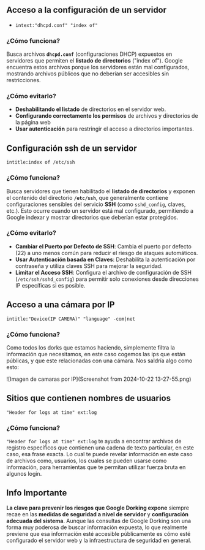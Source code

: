 
## Acceso a la configuración de un servidor
- `intext:"dhcpd.conf" "index of"`
### ¿Cómo funciona?

Busca archivos **`dhcpd.conf`** (configuraciones DHCP) expuestos en servidores que permiten el **listado de directorios** ("index of"). Google encuentra estos archivos porque los servidores están mal configurados, mostrando archivos públicos que no deberían ser accesibles sin restricciones.
### ¿Cómo evitarlo?

- **Deshabilitando el listado** de directorios en el servidor web.
- **Configurando correctamente los permisos** de archivos y directorios de la página web
- **Usar autenticación** para restringir el acceso a directorios importantes.

## Configuración ssh de un servidor
`intitle:index of /etc/ssh`

### ¿Cómo funciona?

Busca servidores que tienen habilitado el **listado de directorios** y exponen el contenido del directorio **`/etc/ssh`**, que generalmente contiene configuraciones sensibles del servicio **SSH** (como `sshd_config`, claves, etc.). Esto ocurre cuando un servidor está mal configurado, permitiendo a Google indexar y mostrar directorios que deberían estar protegidos.

### ¿Cómo evitarlo?

- **Cambiar el Puerto por Defecto de SSH**: Cambia el puerto por defecto (22) a uno menos común para reducir el riesgo de ataques automáticos.
- **Usar Autenticación basada en Claves**: Deshabilita la autenticación por contraseña y utiliza claves SSH para mejorar la seguridad.
- **Limitar el Acceso SSH**: Configura el archivo de configuración de SSH (`/etc/ssh/sshd_config`) para permitir solo conexiones desde direcciones IP específicas si es posible.


## Acceso a una cámara por IP

`intitle:"Device(IP CAMERA)" "language" -com|net`

### ¿Cómo funciona?

Como todos los dorks que estamos haciendo, simplemente filtra la información que necesitamos, en este caso cogemos las ips que están públicas, y que este relacionadas con una cámara. Nos saldría algo como esto: 

![Imagen de camaras por IP](Screenshot from 2024-10-22 13-27-55.png)


## Sitios que contienen nombres de usuarios

`"Header for logs at time" ext:log`

### ¿Cómo funciona?

`"Header for logs at time" ext:log` te ayuda a encontrar archivos de registro específicos que contienen una cadena de texto particular, en este caso, esa frase exacta. Lo cual te puede revelar información en este caso de archivos como, usuarios, los cuales se pueden usarse como información, para herramientas que te permitan utilizar fuerza bruta en algunos login.


## Info Importante

**La clave para prevenir los riesgos que Google Dorking expone** siempre recae en las **medidas de seguridad a nivel de servidor** y **configuración adecuada del sistema**. Aunque las consultas de Google Dorking son una forma muy poderosa de buscar información expuesta, lo que realmente previene que esa información esté accesible públicamente es cómo esté configurado el servidor web y la infraestructura de seguridad en general.
